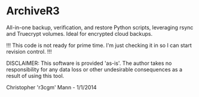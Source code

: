 ArchiveR3
=========

All-in-one backup, verification, and restore Python scripts, leveraging rsync and Truecrypt volumes. Ideal for encrypted cloud backups.

!!! This code is not ready for prime time.  I'm just checking it in so I can start revision control. !!!

DISCLAIMER: This software is provided 'as-is'.  The author takes no responsibility for any data loss or other undesirable consequences as a result of using this tool.

Christopher 'r3cgm' Mann - 1/1/2014
